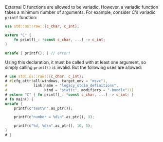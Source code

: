 External C functions are allowed to be variadic. However, a variadic function
takes a minimum number of arguments. For example, consider C's variadic `printf`
function:
```rust
use std::os::raw::{c_char, c_int};

extern "C" {
    fn printf(_: *const c_char, ...) -> c_int;
}

unsafe { printf(); } // error!
```
Using this declaration, it must be called with at least one argument, so
simply calling `printf()` is invalid. But the following uses are allowed:
```rust
# use std::os::raw::{c_char, c_int};
# #[cfg_attr(all(windows, target_env = "msvc"),
#            link(name = "legacy_stdio_definitions",
#                 kind = "static", modifiers = "-bundle"))]
# extern "C" { fn printf(_: *const c_char, ...) -> c_int; }
# fn main() {
unsafe {
    printf(c"test\n".as_ptr());

    printf(c"number = %d\n".as_ptr(), 3);

    printf(c"%d, %d\n".as_ptr(), 10, 5);
}
# }
```
